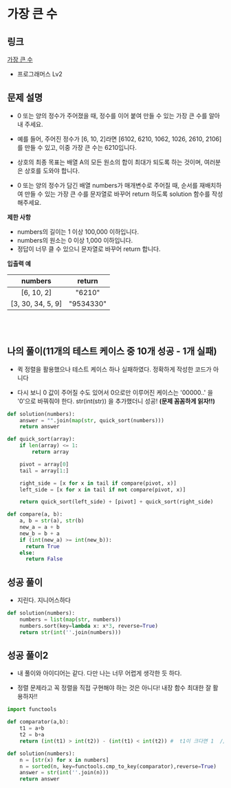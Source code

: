 # 가장 큰 수

## 링크

[가장 큰 수](https://programmers.co.kr/learn/courses/30/lessons/42746#)

- 프로그래머스 Lv2

## 문제 설명

- 0 또는 양의 정수가 주어졌을 때, 정수를 이어 붙여 만들 수 있는 가장 큰 수를 알아내 주세요.

- 예를 들어, 주어진 정수가 [6, 10, 2]라면 [6102, 6210, 1062, 1026, 2610, 2106]를 만들 수 있고, 이중 가장 큰 수는 6210입니다.

- 상호의 최종 목표는 배열 A의 모든 원소의 합이 최대가 되도록 하는 것이며, 여러분은 상호를 도와야 합니다.

- 0 또는 양의 정수가 담긴 배열 numbers가 매개변수로 주어질 때, 순서를 재배치하여 만들 수 있는 가장 큰 수를 문자열로 바꾸어 return 하도록 solution 함수를 작성해주세요.

**제한 사항**

- numbers의 길이는 1 이상 100,000 이하입니다.
- numbers의 원소는 0 이상 1,000 이하입니다.
- 정답이 너무 클 수 있으니 문자열로 바꾸어 return 합니다.

**입출력 예**

|      numbers      |  return   |
| :---------------: | :-------: |
|    [6, 10, 2]     |  "6210"   |
| [3, 30, 34, 5, 9] | "9534330" |

<br></br>

## 나의 풀이(11개의 테스트 케이스 중 10개 성공 - 1개 실패)

- 퀵 정렬을 활용했으나 테스트 케이스 하나 실패하였다. 정확하게 작성한 코드가 아니다

- 다시 보니 0 값이 주어질 수도 있어서 0으로만 이루어진 케이스는 '00000..' 을 '0'으로 바꿔줘야 한다. str(int(str)) 을 추가했더니 성공! **(문제 꼼꼼하게 읽자!!)**

```python
def solution(numbers):
    answer = "".join(map(str, quick_sort(numbers)))
    return answer

def quick_sort(array):
    if len(array) <= 1:
        return array

    pivot = array[0]
    tail = array[1:]

    right_side = [x for x in tail if compare(pivot, x)]
    left_side = [x for x in tail if not compare(pivot, x)]

    return quick_sort(left_side) + [pivot] + quick_sort(right_side)

def compare(a, b):
    a, b = str(a), str(b)
    new_a = a + b
    new_b = b + a
    if (int(new_a) >= int(new_b)):
      return True
    else:
      return False
```

## 성공 풀이

- 지린다. 지니어스하다

```python
def solution(numbers):
    numbers = list(map(str, numbers))
    numbers.sort(key=lambda x: x*3, reverse=True)
    return str(int(''.join(numbers)))
```

## 성공 풀이2

- 내 풀이와 아이디어는 같다. 다만 나는 너무 어렵게 생각한 듯 하다.

- 정렬 문제라고 꼭 정렬을 직접 구현해야 하는 것은 아니다! 내장 함수 최대한 잘 활용하자!!

```python
import functools

def comparator(a,b):
    t1 = a+b
    t2 = b+a
    return (int(t1) > int(t2)) - (int(t1) < int(t2)) #  t1이 크다면 1  // t2가 크다면 -1  //  같으면 0

def solution(numbers):
    n = [str(x) for x in numbers]
    n = sorted(n, key=functools.cmp_to_key(comparator),reverse=True)
    answer = str(int(''.join(n)))
    return answer
```
